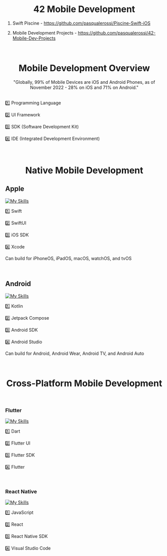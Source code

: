 <div align="center">
<h1><strong>42 Mobile Development</strong></h1>
</div>

1. Swift Piscine - https://github.com/pasqualerossi/Piscine-Swift-iOS

2. Mobile Development Projects - https://github.com/pasqualerossi/42-Mobile-Dev-Projects

<br>


<div align="center">
<h1><strong>Mobile Development Overview</strong></h1>
</div>

<div align="center">
"Globally, 99% of Mobile Devices are iOS and Android Phones, as of November 2022 - 28% on iOS and 71% on Android."
</div>
<br>

1️⃣  Programming Language

2️⃣  UI Framework

3️⃣  SDK (Software Development Kit)

4️⃣  IDE (Integrated Development Environment)

<br>

<div align="center">
<h1><strong>Native Mobile Development</strong></h1>
</div>

## Apple

[![My Skills](https://skillicons.dev/icons?i=swift)](https://skillicons.dev) 

1️⃣ Swift

2️⃣ SwiftUI

3️⃣ iOS SDK

4️⃣ Xcode

Can build for iPhoneOS, iPadOS, macOS, watchOS, and tvOS

<br>

## Android

[![My Skills](https://skillicons.dev/icons?i=androidstudio)](https://skillicons.dev) 

1️⃣ Kotlin

2️⃣ Jetpack Compose

3️⃣ Android SDK

4️⃣ Android Studio

Can build for Android, Android Wear, Android TV, and Android Auto

<br>

<div align="center">
<h1><strong>Cross-Platform Mobile Development</strong></h1>
</div>

<br>

### Flutter

[![My Skills](https://skillicons.dev/icons?i=dart,flutter)](https://skillicons.dev) 


1️⃣ Dart

2️⃣ Flutter UI

3️⃣ Flutter SDK

4️⃣ Flutter

<br>

### React Native

[![My Skills](https://skillicons.dev/icons?i=react)](https://skillicons.dev) 

1️⃣ JavaScript

2️⃣ React

3️⃣ React Native SDK

4️⃣ Visual Studio Code
